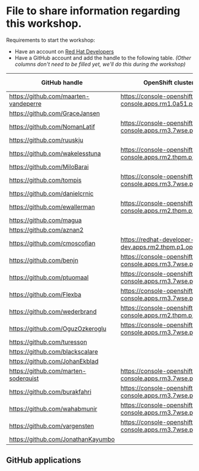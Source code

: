 # File to share information regarding this workshop.

Requirements to start the workshop:

* Have an account on [Red Hat Developers](https://developers.redhat.com)
* Have a GitHub account and add the handle to the following table.
  _(Other columns don't need to be filled yet, we'll do this during the workshop)_

| GitHub handle                         | OpenShift cluster basedomain                                                    | GitHub App |
|---------------------------------------|---------------------------------------------------------------------------------|------------|
| https://github.com/maarten-vandeperre | https://console-openshift-console.apps.rm1.0a51.p1.openshiftapps.com/           | app-0      |
| https://github.com/GraceJansen        |                                                                                 | app-0      |
| https://github.com/NomanLatif         | https://console-openshift-console.apps.rm3.7wse.p1.openshiftapps.com/           | app-0      |
| https://github.com/ruuskju            |                                                                                 | app-0      |
| https://github.com/wakelesstuna       | https://console-openshift-console.apps.rm2.thpm.p1.openshiftapps.com/           | app-0      |
| https://github.com/MiloBarai          |                                                                                 | app-0      |
| https://github.com/tompis             | https://console-openshift-console.apps.rm3.7wse.p1.openshiftapps.com/           | app-0      |
| https://github.com/danielcrnic        |                                                                                 | app-0      |
| https://github.com/ewallerman         | https://console-openshift-console.apps.rm2.thpm.p1.openshiftapps.com/           | app-0      |
| https://github.com/magua              |                                                                                 | app-1      |
| https://github.com/aznan2             |                                                                                 | app-1      |
| https://github.com/cmoscofian         | https://redhat-developer-hub-cmoscofian-dev.apps.rm2.thpm.p1.openshiftapps.com/ | app-1      |
| https://github.com/benjn              | https://console-openshift-console.apps.rm3.7wse.p1.openshiftapps.com/           | app-1      |
| https://github.com/ptuomaal           | https://console-openshift-console.apps.rm3.7wse.p1.openshiftapps.com/           | app-1      |
| https://github.com/Flexba             | https://console-openshift-console.apps.rm3.7wse.p1.openshiftapps.com/           | app-1      |
| https://github.com/wederbrand         | https://console-openshift-console.apps.rm2.thpm.p1.openshiftapps.com/           | app-1      |
| https://github.com/OguzOzkeroglu      | https://console-openshift-console.apps.rm3.7wse.p1.openshiftapps.com/                                                                                | app-1      |
| https://github.com/turesson           |                                                                                 | app-1      |
| https://github.com/blackscalare       |                                                                                 | app-1      |
| https://github.com/JohanEkblad        |                                                                                 | app-1      |
| https://github.com/marten-soderquist  | https://console-openshift-console.apps.rm3.7wse.p1.openshiftapps.com/           | app-1      |
| https://github.com/burakfahri         | https://console-openshift-console.apps.rm3.7wse.p1.openshiftapps.com            | app-1      |
| https://github.com/wahabmunir         | https://console-openshift-console.apps.rm3.7wse.p1.openshiftapps.com/           | app-1      |
| https://github.com/vargensten         | https://console-openshift-console.apps.rm3.7wse.p1.openshiftapps.com/           | app-1      |
| https://github.com/JonathanKayumbo    |                                                                                 | app-1      |

## GitHub applications

